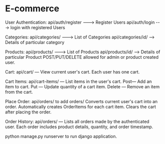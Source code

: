 # E-commerce


User Authentication: api/auth/register ---> Register Users
                     api/auth/login ---> login with registered Users

Categories: api/categories/  ---> List of Categories
            api/categories/id/ --> Details of particular category

Products: api/products/  ---> List of Products
            api/products/id/ --> Details of particular Product
            POST/PUT/DELETE allowed for admin or product created user.

Cart:    api/cart/ — View current user's cart.
         Each user has one cart.

Cart Items: api/cart-items/ — List items in the user's cart.
            Post— Add an item to cart.
            Put — Update quantity of a cart item.
            Delete  — Remove an item from the cart.


Place Order: api/orders/ to add orders/
             Converts current user's cart into an order.
             Automatically creates OrderItems for each cart item.
             Clears the cart after placing the order.

Order History: api/orders/ — Lists all orders made by the authenticated user.
              Each order includes product details, quantity, and order timestamp.

python manage.py runserver to run django application.




